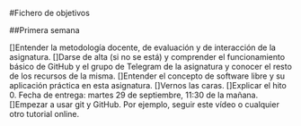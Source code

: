 #Fichero de objetivos

##Primera semana

[]Entender la metodología docente, de evaluación y de interacción de la asignatura.
[]Darse de alta (si no se está) y comprender el funcionamiento básico de GitHub y el grupo de Telegram de la asignatura y conocer el resto de los recursos de la misma.
[]Entender el concepto de software libre y su aplicación práctica en esta asignatura.
[]Vernos las caras.
[]Explicar el hito 0. Fecha de entrega: martes 29 de septiembre, 11:30 de la mañana.
[]Empezar a usar git y GitHub. Por ejemplo, seguir este vídeo o cualquier otro tutorial online.
